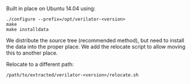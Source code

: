 Built in place on Ubuntu 14.04 using:

    ./configure --prefix=/opt/verilator-<version>
    make
    make installdata

We distribute the source tree (recommended method), but need to
install the data into the proper place. We add the relocate script to
allow moving this to another place.

Relocate to a different path:

    /path/to/extracted/verilator-<version>/relocate.sh
